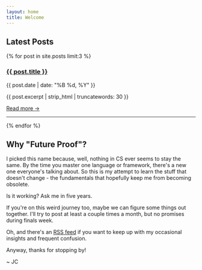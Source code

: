 ```yaml
---
layout: home
title: Welcome
---
```

## Latest Posts

{% for post in site.posts limit:3 %}
<div class="post-preview">
  <h3><a href="{{ post.url | relative_url }}">{{ post.title }}</a></h3>
  <p class="post-meta">{{ post.date | date: "%B %d, %Y" }}</p>
  <p>{{ post.excerpt | strip_html | truncatewords: 30 }}</p>
  <a href="{{ post.url | relative_url }}">Read more →</a>
</div>
<hr>
{% endfor %}

## Why "Future Proof"?

I picked this name because, well, nothing in CS ever seems to stay the same. By the time you master one language or framework, there's a new one everyone's talking about. So this is my attempt to learn the stuff that doesn't change - the fundamentals that hopefully keep me from becoming obsolete.

Is it working? Ask me in five years.

If you're on this weird journey too, maybe we can figure some things out together. I'll try to post at least a couple times a month, but no promises during finals week.

Oh, and there's an [RSS feed](/feed.xml) if you want to keep up with my occasional insights and frequent confusion.

Anyway, thanks for stopping by!

~ JC

